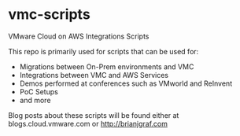 # vmc-scripts
VMware Cloud on AWS Integrations Scripts

This repo is primarily used for scripts that can be used for:
* Migrations between On-Prem environments and VMC
* Integrations between VMC and AWS Services
* Demos performed at conferences such as VMworld and ReInvent
* PoC Setups
* and more

Blog posts about these scripts will be found either at blogs.cloud.vmware.com or http://brianjgraf.com

